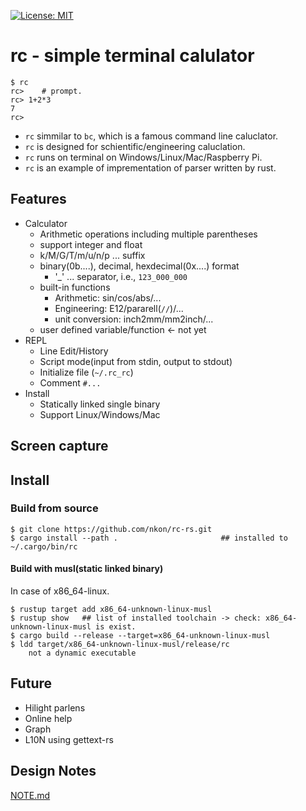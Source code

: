 [![License: MIT](https://img.shields.io/badge/License-MIT-yellow.svg)](https://opensource.org/licenses/MIT)

rc - simple terminal calulator
==============================

```
$ rc
rc>    # prompt.
rc> 1+2*3
7
rc> 
```

* `rc` simmilar to `bc`, which is a famous command line caluclator.
* `rc` is designed for schientific/engineering caluclation.
* `rc` runs on terminal on Windows/Linux/Mac/Raspberry Pi.
* `rc` is an example of imprementation of parser written by rust.

## Features

* Calculator
    + Arithmetic operations including multiple parentheses
    + support integer and float
    + k/M/G/T/m/u/n/p ... suffix
    + binary(0b....), decimal, hexdecimal(0x....) format
        - '_' ... separator, i.e., `123_000_000`
    + built-in functions
        - Arithmetic: sin/cos/abs/...
        - Engineering: E12/pararell(`//`)/...
        - unit conversion: inch2mm/mm2inch/...
    + user defined variable/function  <- not yet
* REPL
    + Line Edit/History
    + Script mode(input from stdin, output to stdout)
    + Initialize file (`~/.rc_rc`)
    + Comment `#...`
* Install
    + Statically linked single binary
    + Support Linux/Windows/Mac


## Screen capture


## Install

### Build from source

```
$ git clone https://github.com/nkon/rc-rs.git
$ cargo install --path .                       ## installed to ~/.cargo/bin/rc
```

#### Build with musl(static linked binary)

In case of x86_64-linux.

```
$ rustup target add x86_64-unknown-linux-musl
$ rustup show   ## list of installed toolchain -> check: x86_64-unknown-linux-musl is exist.
$ cargo build --release --target=x86_64-unknown-linux-musl
$ ldd target/x86_64-unknown-linux-musl/release/rc
    not a dynamic executable
```

## Future

* Hilight parlens
* Online help
* Graph
* L10N using gettext-rs

## Design Notes

[NOTE.md](NOTE.md)
